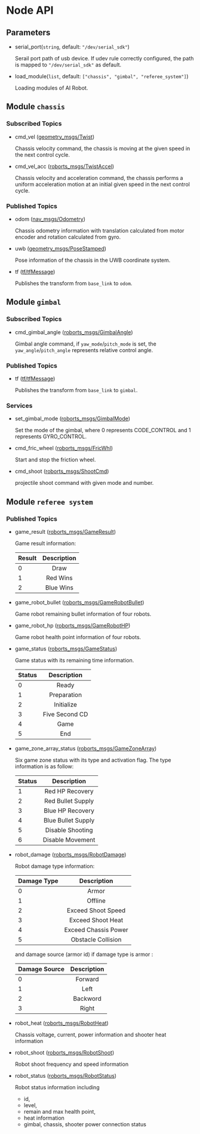 # Node API

## Parameters

- serial_port(`string`, default: `"/dev/serial_sdk"`)

  Serail port path of usb device. If udev rule correctly configured, the path is mapped to `"/dev/serial_sdk"` as default.

- load_module(`list`, default: `["chassis", "gimbal", "referee_system"]`)

  Loading modules of AI Robot.
  
## Module `chassis`

### Subscribed Topics
- cmd_vel ([geometry_msgs/Twist](http://docs.ros.org/en/api/geometry_msgs/html/msg/Twist.html))

  Chassis velocity command, the chassis is moving at the given speed in the next control cycle.
  
- cmd_vel_acc ([roborts_msgs/TwistAccel](../roborts_msgs/msg/chassis/TwistAccel.msg))

  Chassis velocity and acceleration command, the chassis performs a uniform acceleration motion at an initial given speed in the next control cycle.

### Published Topics

- odom ([nav_msgs/Odometry](http://docs.ros.org/en/api/nav_msgs/html/msg/Odometry.html))

  Chassis odometry information with translation calculated from motor encoder and rotation calculated from gyro.

- uwb ([geometry_msgs/PoseStamped](http://docs.ros.org/en/api/geometry_msgs/html/msg/PoseStamped.html))

  Pose information of the chassis in the UWB coordinate system.

- tf ([tf/tfMessage](http://docs.ros.org/en/api/tf/html/msg/tfMessage.html))

  Publishes the transform from `base_link` to `odom`.
  
## Module `gimbal` 

### Subscribed Topics

- cmd_gimbal_angle ([roborts_msgs/GimbalAngle](../roborts_msgs/msg/gimbal/GimbalAngle.msg))
 
  Gimbal angle command, if `yaw_mode`/`pitch_mode` is set, the `yaw_angle`/`pitch_angle` represents relative control angle.

### Published Topics

- tf ([tf/tfMessage](http://docs.ros.org/api/tf/html/msg/tfMessage.html))

  Publishes the transform from `base_link` to `gimbal`.
  
 
### Services

- set_gimbal_mode ([roborts_msgs/GimbalMode](../roborts_msgs/srv/gimbal/GimbalMode.srv))

  Set the mode of the gimbal, where 0 represents CODE_CONTROL and 1 represents GYRO_CONTROL.
  
- cmd_fric_wheel ([roborts_msgs/FricWhl](../roborts_msgs/srv/gimbal/FricWhl.srv))

  Start and stop the friction wheel.
  
- cmd_shoot ([roborts_msgs/ShootCmd](../roborts_msgs/srv/gimbal/ShootCmd.srv))

  projectile shoot command with given mode and number.

## Module `referee system`  

### Published Topics

- game_result ([roborts_msgs/GameResult](../roborts_msgs/msg/referee_system/GameResult.msg))

  Game result information:
  
    | Result | Description  | 
    | ------ | :----------: | 
    |  0     | Draw         | 
    |  1     | Red Wins     | 
    |  2     | Blue Wins    | 

- game_robot_bullet ([roborts_msgs/GameRobotBullet](../roborts_msgs/msg/referee_system/GameRobotBullet.msg))

  Game robot remaining bullet information of four robots.

- game_robot_hp ([roborts_msgs/GameRobotHP](../roborts_msgs/msg/referee_system/GameRobotHP.msg))

  Game robot health point information of four robots.

- game_status ([roborts_msgs/GameStatus](../roborts_msgs/msg/referee_system/GameStatus.msg))

  Game status with its remaining time information. 
  
    | Status | Description         | 
    | ------ | :---------------:   | 
    |  0     | Ready               | 
    |  1     | Preparation         | 
    |  2     | Initialize          | 
    |  3     | Five Second CD      | 
    |  4     | Game                | 
    |  5     | End                 | 

- game_zone_array_status ([roborts_msgs/GameZoneArray](../roborts_msgs/msg/referee_system/GameZoneArray.msg))

  Six game zone status with its type and activation flag. The type information is as follow:
  
    | Status | Description         | 
    | ------ | :---------------:   | 
    |  1     | Red HP Recovery     | 
    |  2     | Red Bullet Supply   | 
    |  3     | Blue HP Recovery    | 
    |  4     | Blue Bullet Supply  | 
    |  5     | Disable Shooting    | 
    |  6     | Disable Movement    |   

- robot_damage ([roborts_msgs/RobotDamage](../roborts_msgs/msg/referee_system/RobotDamage.msg))

  Robot damage type information: 
  
    | Damage Type | Description          | 
    | ----------- | :----------------:   | 
    |  0          | Armor                | 
    |  1          | Offline              | 
    |  2          | Exceed Shoot Speed   | 
    |  3          | Exceed Shoot Heat    | 
    |  4          | Exceed Chassis Power | 
    |  5          | Obstacle Collision   | 
    
  and damage source (armor id) if damage type is armor :
    
    | Damage Source | Description       | 
    | -----------  | :----------------: | 
    |  0           | Forward            | 
    |  1           | Left               | 
    |  2           | Backword           | 
    |  3           | Right              |    

- robot_heat ([roborts_msgs/RobotHeat](../roborts_msgs/msg/referee_system/RobotHeat.msg))

  Chassis voltage, current, power information and shooter heat information
  
- robot_shoot ([roborts_msgs/RobotShoot](../roborts_msgs/msg/referee_system/RobotShoot.msg))

  Robot shoot frequency and speed information

- robot_status ([roborts_msgs/RobotStatus](../roborts_msgs/msg/referee_system/RobotStatus.msg))

  Robot status information including 
  - id, 
  - level, 
  - remain and max health point,
  - heat information
  - gimbal, chassis, shooter power connection status



